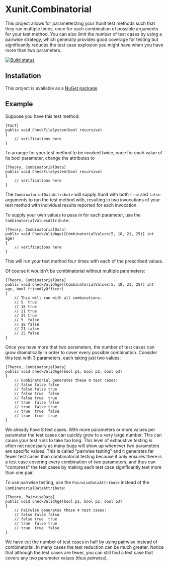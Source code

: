 Xunit.Combinatorial
======================

This project allows for parameterizing your Xunit test methods such that
they run multiple times, once for each combination of possible arguments
for your test method. You can also limit the number of test cases by using
a pairwise strategy, which generally provides good coverage for testing
but significantly reduces the test case explosion you might have when
you have more than two parameters.

[![Build status](https://ci.appveyor.com/api/projects/status/7w8sae8tfn0gf4g6?svg=true)](https://ci.appveyor.com/project/AArnott/xunit-combinatorial)

## Installation

This project is available as a [NuGet package][NuPkg]

## Example

Suppose you have this test method:

    [Fact]
    public void CheckFileSystem(bool recursive)
    {
        // verifications here
    }

To arrange for your test method to be invoked twice, once for each value
of its bool parameter, change the attributes to 

    [Theory, CombinatorialData]
    public void CheckFileSystem(bool recursive)
    {
        // verifications here
    }

The `CombinatorialDataAttribute` will supply Xunit with both `true` and `false`
arguments to run the test method with, resulting in two invocations of your 
test method with individual results reported for each invocation.

To supply your own values to pass in for each parameter, use the
`CombinatorialValuesAttribute`:

    [Theory, CombinatorialData]
    public void CheckValidAge([CombinatorialValues(5, 18, 21, 25)] int age)
    {
        // verifications here
    }

This will run your test method four times with each of the prescribed values.

Of course it wouldn't be combinatorial without multiple parameters:

    [Theory, CombinatorialData]
    public void CheckValidAge([CombinatorialValues(5, 18, 21, 25)] int age, bool friendlyOfficer)
    {
        // This will run with all combinations:
        // 5  true
        // 18 true
        // 21 true
        // 25 true
        // 5  false
        // 18 false
        // 21 false
        // 25 false
    }

Once you have more that two parameters, the number of test cases can grow
dramatically in order to cover every possible combination.
Consider this test with 3 parameters, each taking just two values:

    [Theory, CombinatorialData]
    public void CheckValidAge(bool p1, bool p2, bool p3)
    {
        // Combinatorial generates these 8 test cases:
        // false false false
        // false false true
        // false true  false
        // false true  true
        // true  false false
        // true  false true
        // true  true  false
        // true  true  true
    }

We already have 8 test cases. With more parameters or more values per parameter
the test cases can quickly grow to a very large number.
This can cause your test runs to take too long. This level of
exhaustive testing is often not necessary as many bugs will show up whenever
two parameters are specific values. This is called "pairwise testing" and
it generates far fewer test cases than combinatorial testing because
it only ensures there is a test case covering every combination of two
parameters, and thus can "compress" the test cases by making each test case
significantly test more than one pair.

To use pairwise testing, use the `PairwiseDataAttribute` instead of the
`CombinatorialDataAttribute`:

    [Theory, PairwiseData]
    public void CheckValidAge(bool p1, bool p2, bool p3)
    {
        // Pairwise generates these 4 test cases:
        // false false false
        // false true  true
        // true  false true
        // true  true  false
    }

We have cut the number of test cases in half by using pairwise instead of
combinatorial. In many cases the test reduction can be much greater.
Notice that although the test cases are fewer, you can still find a test
case that covers any *two* parameter values (thus *pair*wise).

 [NuPkg]: https://www.nuget.org/packages/Xunit.Combinatorial
